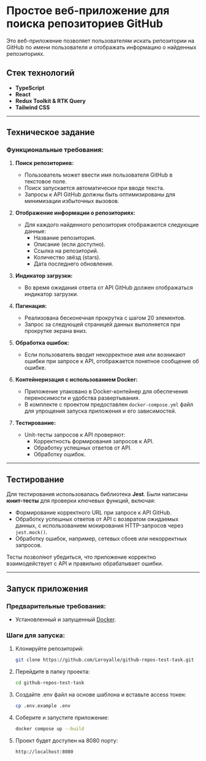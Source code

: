 # Простое веб-приложение для поиска репозиториев GitHub

Это веб-приложение позволяет пользователям искать репозитории на GitHub по имени пользователя и отображать информацию о найденных репозиториях.

## Стек технологий

- **TypeScript**
- **React**
- **Redux Toolkit & RTK Query**
- **Tailwind CSS**

---

## Техническое задание

### Функциональные требования:

1. **Поиск репозиториев:**

   - Пользователь может ввести имя пользователя GitHub в текстовое поле.
   - Поиск запускается автоматически при вводе текста.
   - Запросы к API GitHub должны быть оптимизированы для минимизации избыточных вызовов.

2. **Отображение информации о репозиториях:**

   - Для каждого найденного репозитория отображаются следующие данные:
     - Название репозитория.
     - Описание (если доступно).
     - Ссылка на репозиторий.
     - Количество звёзд (stars).
     - Дата последнего обновления.

3. **Индикатор загрузки:**

   - Во время ожидания ответа от API GitHub должен отображаться индикатор загрузки.

4. **Пагинация:**

   - Реализована бесконечная прокрутка с шагом 20 элементов.
   - Запрос за следующей страницей данных выполняется при прокрутке экрана вниз.

5. **Обработка ошибок:**

   - Если пользователь вводит некорректное имя или возникают ошибки при запросе к API, отображается понятное сообщение об ошибке.

6. **Контейнеризация с использованием Docker:**

   - Приложение упаковано в Docker-контейнер для обеспечения переносимости и удобства развертывания.
   - В комплекте с проектом предоставлен `docker-compose.yml` файл для упрощения запуска приложения и его зависимостей.

7. **Тестирование:**

   - Unit-тесты запросов к API проверяют:
     - Корректность формирования запросов к API.
     - Обработку успешных ответов от API.
     - Обработку ошибок.

---

## Тестирование

Для тестирования использовалась библиотека **Jest**. Были написаны **юнит-тесты** для проверки ключевых функций, включая:

- Формирование корректного URL при запросе к API GitHub.
- Обработку успешных ответов от API с возвратом ожидаемых данных, с использованием мокирования HTTP-запросов через `jest.mock()`.
- Обработку ошибок, например, сетевых сбоев или некорректных запросов.

Тесты позволяют убедиться, что приложение корректно взаимодействует с API и правильно обрабатывает ошибки.

---

## Запуск приложения

### Предварительные требования:

- Установленный и запущенный [Docker](https://www.docker.com/).

### Шаги для запуска:

1. Клонируйте репозиторий:
   ```bash
   git clone https://github.com/Leroyalle/github-repos-test-task.git
   ```
2. Перейдите в папку проекта:
   ```bash
   cd github-repos-test-task
   ```
3. Создайте .env файл на основе шаблона и вставьте access токен:
   ```bash
   cp .env.example .env
   ```
4. Соберите и запустите приложение:
   ```bash
   docker compose up --build
   ```
5. Проект будет доступен на 8080 порту:
   ```bash
   http://localhost:8080
   ```
